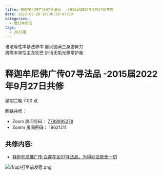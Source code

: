 ```yaml
---
title: 释迦牟尼佛广传07寻法品  -2015届2022年9月27日共修
date: 2022-09-26 18:36:30-07:00
categories:
  - 慧灯禅修班
tags:
  - 2015届
---
```

诸法等性本基法界中 自现圆满三身游舞力  
离障本来怙主龙钦巴 祈请无垢光尊常护我

# 释迦牟尼佛广传07寻法品  -2015届2022年9月27日共修

星期二晚 7:00 点

网络共修：

- Zoom 房间号码： [7789995278](https://us02web.zoom.us/j/7789995278?pwd=VjZmbWJFY2k2K0E5RVB2cTNIQmhqUT09)
- Zomm 房间密码： 19621211

## 共修内容:

- [释迦牟尼佛广传·白莲花论07寻法品，为得妙法能舍一切](https://bj.cxb123.cc/ref/blhl/07/#heading-1)


![/f/up/打坐前发愿.png](/f/up/打坐前发愿.png)

